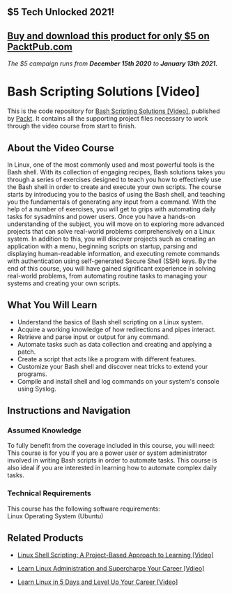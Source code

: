 ## $5 Tech Unlocked 2021!
[Buy and download this product for only $5 on PacktPub.com](https://www.packtpub.com/)
-----
*The $5 campaign         runs from __December 15th 2020__ to __January 13th 2021.__*

# Bash Scripting Solutions [Video]
This is the code repository for [Bash Scripting Solutions [Video]](https://www.packtpub.com/application-development/bash-scripting-solutions-video?utm_source=github&utm_medium=repository&utm_campaign=9781789803648), published by [Packt](https://www.packtpub.com/?utm_source=github). It contains all the supporting project files necessary to work through the video course from start to finish.
## About the Video Course
In Linux, one of the most commonly used and most powerful tools is the Bash shell. With its collection of engaging recipes, Bash solutions takes you through a series of exercises designed to teach you how to effectively use the Bash shell in order to create and execute your own scripts. The course starts by introducing you to the basics of using the Bash shell, and teaching you the fundamentals of generating any input from a command. With the help of a number of exercises, you will get to grips with automating daily tasks for sysadmins and power users. Once you have a hands-on understanding of the subject, you will move on to exploring more advanced projects that can solve real-world problems comprehensively on a Linux system. In addition to this, you will discover projects such as creating an application with a menu, beginning scripts on startup, parsing and displaying human-readable information, and executing remote commands with authentication using self-generated Secure Shell (SSH) keys. By the end of this course, you will have gained significant experience in solving real-world problems, from automating routine tasks to managing your systems and creating your own scripts.

<H2>What You Will Learn</H2>
<DIV class=book-info-will-learn-text>
<UL>
<LI><SPAN id=what_you_will_learn_c class=sugar_field>Understand the basics of Bash shell scripting on a Linux system.</SPAN> 
<LI><SPAN id=what_you_will_learn_c class=sugar_field>Acquire a working knowledge of how redirections and pipes interact.</SPAN> 
<LI><SPAN id=what_you_will_learn_c class=sugar_field>Retrieve and parse input or output for any command.</SPAN> 
<LI><SPAN id=what_you_will_learn_c class=sugar_field>Automate tasks such as data collection and creating and applying a patch.</SPAN> 
<LI><SPAN id=what_you_will_learn_c class=sugar_field>Create a script that acts like a program with different features.</SPAN> 
<LI><SPAN id=what_you_will_learn_c class=sugar_field>Customize your Bash shell and discover neat tricks to extend your programs.</SPAN> 
<LI><SPAN id=what_you_will_learn_c class=sugar_field>Compile and install shell and log commands on your system's console using Syslog.</SPAN> </LI></UL></DIV>

## Instructions and Navigation
### Assumed Knowledge
To fully benefit from the coverage included in this course, you will need:<br/>
This course is for you if you are a power user or system administrator involved in writing Bash scripts in order to automate tasks. This course is also ideal if you are interested in learning how to automate complex daily tasks.
### Technical Requirements
This course has the following software requirements:<br/>
Linux Operating System (Ubuntu)

## Related Products
* [Linux Shell Scripting: A Project-Based Approach to Learning [Video]](https://www.packtpub.com/business/linux-shell-scripting-project-based-approach-learning-video?utm_source=github&utm_medium=repository&utm_campaign=9781789800906)

* [Learn Linux Administration and Supercharge Your Career [Vdieo]](https://www.packtpub.com/application-development/learn-linux-administration-and-supercharge-your-career-vdieo?utm_source=github&utm_medium=repository&utm_campaign=9781789804973)

* [Learn Linux in 5 Days and Level Up Your Career [Video]](https://www.packtpub.com/application-development/learn-linux-5-days-and-level-your-career-video?utm_source=github&utm_medium=repository&utm_campaign=9781789802610)

